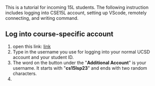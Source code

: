 This is a tutorial for incoming 15L students. The following instruction includes logging into CSE15L account, setting up VScode, remotely connecting, and writing command.
## Log into course-specific account
1. open this link: [link](https://sdacs.ucsd.edu/~icc/index.php)
2. Type in the username you use for logging into your normal UCSD account and your student ID.
3. The word on the button under the "**Additional Account**" is your username. It starts with "**cs15lsp23**" and ends with two random characters. 
4. 
